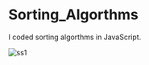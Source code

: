# Sorting_Algorthms
I coded sorting algorthms in JavaScript.

![ss1](https://user-images.githubusercontent.com/80225142/202178329-4e9ee64e-db2b-4cdc-8150-4230263e6247.png)


